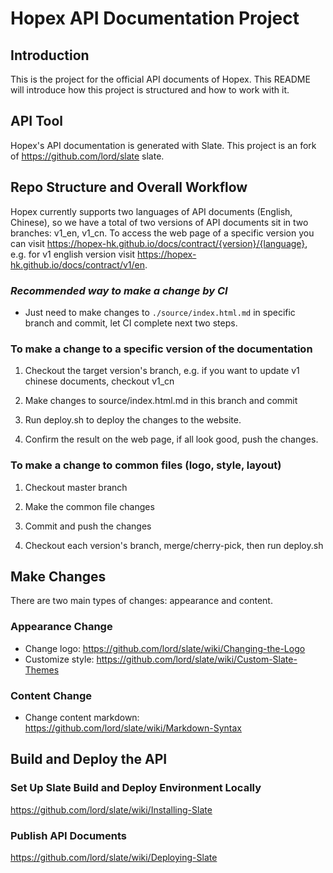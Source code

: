 # Hopex API Documentation Project

## Introduction

This is the project for the official API documents of Hopex. This README will introduce how this project is structured and how to work with it.

## API Tool

Hopex's API documentation is generated with Slate. This project is an fork of <https://github.com/lord/slate> slate.

## Repo Structure and Overall Workflow

Hopex currently supports two languages of API documents (English, Chinese), so we have a total of two versions of API documents sit in two branches: v1_en, v1_cn. To access the web page of a specific version you can visit <https://hopex-hk.github.io/docs/contract/{version}/{language}>, e.g. for v1 english version visit https://hopex-hk.github.io/docs/contract/v1/en.

### *Recommended way to make a change by CI*

- Just need to make changes to `./source/index.html.md` in specific branch and commit, let CI complete next two steps.

### To make a change to a specific version of the documentation

1. Checkout the target version's branch, e.g. if you want to update v1 chinese documents, checkout v1_cn

2. Make changes to source/index.html.md in this branch and commit

3. Run deploy.sh to deploy the changes to the website.

4. Confirm the result on the web page, if all look good, push the changes.

### To make a change to common files (logo, style, layout)

1. Checkout master branch

2. Make the common file changes

3. Commit and push the changes

4. Checkout each version's branch, merge/cherry-pick, then run deploy.sh

## Make Changes

There are two main types of changes: appearance and content.

### Appearance Change

* Change logo: <https://github.com/lord/slate/wiki/Changing-the-Logo>
* Customize style: <https://github.com/lord/slate/wiki/Custom-Slate-Themes>

### Content Change

* Change content markdown: <https://github.com/lord/slate/wiki/Markdown-Syntax>

## Build and Deploy the API

### Set Up Slate Build and Deploy Environment Locally

<https://github.com/lord/slate/wiki/Installing-Slate>

### Publish API Documents

<https://github.com/lord/slate/wiki/Deploying-Slate>